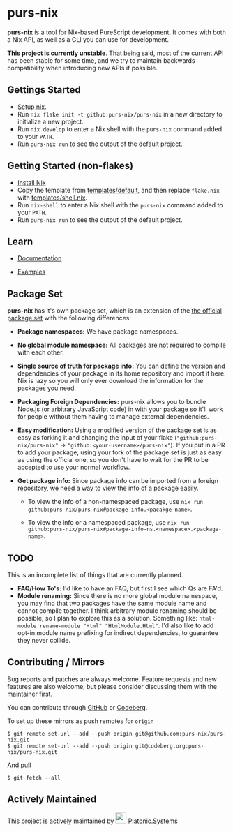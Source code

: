 # purs-nix

**purs-nix** is a tool for Nix-based PureScript development. It comes with both a Nix API, as well as a CLI you can use for development.

**This project is currently unstable**. That being said, most of the current API has been stable for some time, and we try to maintain backwards compatibility when introducing new APIs if possible.

## Gettings Started

- [Setup nix](docs/nix.md).
- Run `nix flake init -t github:purs-nix/purs-nix` in a new directory to initialize a new project.
- Run `nix develop` to enter a Nix shell with the `purs-nix` command added to your `PATH`.
- Run `purs-nix run` to see the output of the default project.

## Getting Started (non-flakes)

- [Install Nix](https://nixos.org/download.html#nix-quick-install)
- Copy the template from [templates/default](templates/default), and then replace `flake.nix` with [templates/shell.nix](templates/shell.nix).
- Run `nix-shell` to enter a Nix shell with the `purs-nix` command added to your `PATH`.
- Run `purs-nix run` to see the output of the default project.

## Learn

- [Documentation](docs/README.md)

- [Examples](examples)

## Package Set

**purs-nix** has it's own package set, which is an extension of the [the official package set](https://github.com/purescript/package-sets) with the following differences:

- **Package namespaces:** We have package namespaces.

- **No global module namespace:** All packages are not required to compile with each other.

- **Single source of truth for package info:** You can define the version and dependencies of your package in its home repository and import it here. Nix is lazy so you will only ever download the information for the packages you need.

- **Packaging Foreign Dependencies:** purs-nix allows you to bundle Node.js (or arbitrary JavaScript code) in with your package so it'll work for people without them having to manage external dependencies.

- **Easy modification:** Using a modified version of the package set is as easy as forking it and changing the input of your flake (`"github:purs-nix/purs-nix"` -> `"github:<your-username>/purs-nix"`). If you put in a PR to add your package, using your fork of the package set is just as easy as using the official one, so you don't have to wait for the PR to be accepted to use your normal workflow.

- **Get package info:** Since package info can be imported from a foreign repository, we need a way to view the info of a package easily.

  - To view the info of a non-namespaced package, use `nix run github:purs-nix/purs-nix#package-info.<pacakge-name>`.

  - To view the info or a namespaced package, use `nix run github:purs-nix/purs-nix#package-info-ns.<namespace>.<package-name>`.

## TODO

This is an incomplete list of things that are currently planned.

- **FAQ/How To's:** I'd like to have an FAQ, but first I see which Qs are FA'd.
- **Module renaming:** Since there is no more global module namespace, you may find that two packages have the same module name and cannot compile together. I think arbitrary module renaming should be possible, so I plan to explore this as a solution. Something like: `html-module.rename-module "Html" "HtmlModule.Html"`. I'd also like to add opt-in module name prefixing for indirect dependencies, to guarantee they never collide.

## Contributing / Mirrors

Bug reports and patches are always welcome. Feature requests and new features are also welcome, but please consider discussing them with the maintainer first.

You can contribute through [GitHub](https://github.com/purs-nix/purs-nix) or [Codeberg](https://codeberg.org/purs-nix/purs-nix).

To set up these mirrors as push remotes for `origin`

```console
$ git remote set-url --add --push origin git@github.com:purs-nix/purs-nix.git
$ git remote set-url --add --push origin git@codeberg.org:purs-nix/purs-nix.git
```

And pull

```console
$ git fetch --all
```

## Actively Maintained

This project is actively maintained by [<img src="https://platonic.systems/logo.svg" height="25" width="25" alt=""> Platonic.Systems](https://platonic.systems)
